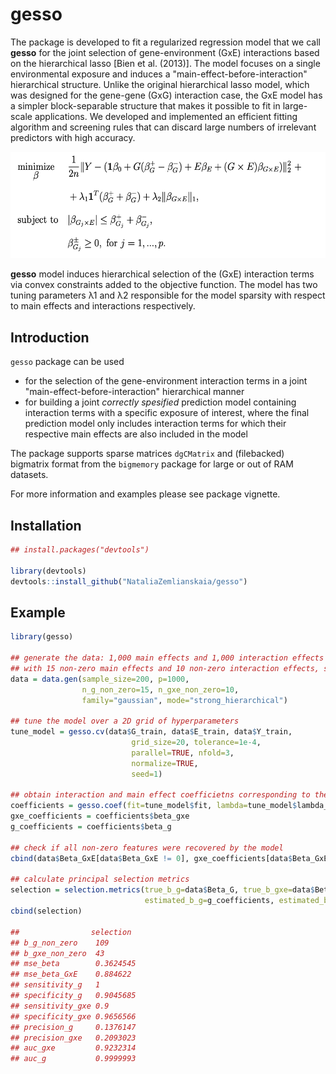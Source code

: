 # gesso

The package is developed to fit a regularized regression model that we call **gesso** for the joint selection of gene-environment (GxE) interactions based on the hierarchical lasso [Bien et al. (2013)]. The model focuses on a single environmental exposure and induces a "main-effect-before-interaction" hierarchical structure. Unlike the original hierarchical lasso model, which was designed for the gene-gene (GxG) interaction case, the GxE model has a simpler block-separable structure that  makes it possible to fit in large-scale applications. We developed and implemented an efficient fitting algorithm and screening rules that can discard large numbers of irrelevant predictors with high accuracy.

<img src="./man/figures/hierNet_model.png" width="552" height="170.4">

**gesso** model induces hierarchical selection of the (GxE) interaction terms via convex constraints added to the objective function. The model has two tuning parameters λ1 and λ2 responsible for the model sparsity with respect to main effects and interactions respectively.

## Introduction
`gesso` package can be used

 * for the selection of the gene-environment interaction terms in a joint "main-effect-before-interaction" hierarchical manner
 * for building a joint *correctly spesified* prediction model containing interaction terms with a specific exposure of interest, where the final prediction model only includes interaction terms for which their respective main effects are also included in the model
 
The package supports sparse matrices `dgCMatrix` and (filebacked) bigmatrix format from the `bigmemory` package for large or out of RAM datasets. 

For more information and examples please see package vignette.

## Installation
```R
## install.packages("devtools")

library(devtools)
devtools::install_github("NataliaZemlianskaia/gesso")
```
## Example
```R
library(gesso)

## generate the data: 1,000 main effects and 1,000 interaction effects 
## with 15 non-zero main effects and 10 non-zero interaction effects, sample size equal to 200
data = data.gen(sample_size=200, p=1000, 
                n_g_non_zero=15, n_gxe_non_zero=10, 
                family="gaussian", mode="strong_hierarchical")

## tune the model over a 2D grid of hyperparameters   
tune_model = gesso.cv(data$G_train, data$E_train, data$Y_train, 
                           grid_size=20, tolerance=1e-4,
                           parallel=TRUE, nfold=3,
                           normalize=TRUE,
                           seed=1)

## obtain interaction and main effect coefficietns corresponding to the best model  
coefficients = gesso.coef(fit=tune_model$fit, lambda=tune_model$lambda_min)
gxe_coefficients = coefficients$beta_gxe                      
g_coefficients = coefficients$beta_g    

## check if all non-zero features were recovered by the model
cbind(data$Beta_GxE[data$Beta_GxE != 0], gxe_coefficients[data$Beta_GxE != 0])

## calculate principal selection metrics
selection = selection.metrics(true_b_g=data$Beta_G, true_b_gxe=data$Beta_GxE, 
                              estimated_b_g=g_coefficients, estimated_b_gxe=gxe_coefficients)
cbind(selection)

##                selection
## b_g_non_zero    109      
## b_gxe_non_zero  43       
## mse_beta        0.3624545
## mse_beta_GxE    0.884622 
## sensitivity_g   1        
## specificity_g   0.9045685
## sensitivity_gxe 0.9      
## specificity_gxe 0.9656566
## precision_g     0.1376147
## precision_gxe   0.2093023
## auc_gxe         0.9232314
## auc_g           0.9999993
```
